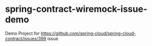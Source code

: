 # spring-contract-wiremock-issue-demo

Demo Project for https://github.com/spring-cloud/spring-cloud-contract/issues/399 issue
